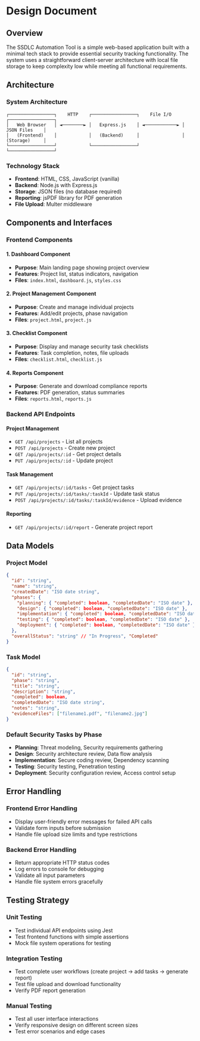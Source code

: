 # Design Document

## Overview

The SSDLC Automation Tool is a simple web-based application built with a minimal tech stack to provide essential security tracking functionality. The system uses a straightforward client-server architecture with local file storage to keep complexity low while meeting all functional requirements.

## Architecture

### System Architecture
```
┌─────────────────┐    HTTP    ┌─────────────────┐    File I/O    ┌─────────────────┐
│   Web Browser   │ ◄────────► │   Express.js    │ ◄────────────► │   JSON Files    │
│   (Frontend)    │            │   (Backend)     │                │   (Storage)     │
└─────────────────┘            └─────────────────┘                └─────────────────┘
```

### Technology Stack
- **Frontend**: HTML, CSS, JavaScript (vanilla)
- **Backend**: Node.js with Express.js
- **Storage**: JSON files (no database required)
- **Reporting**: jsPDF library for PDF generation
- **File Upload**: Multer middleware

## Components and Interfaces

### Frontend Components

#### 1. Dashboard Component
- **Purpose**: Main landing page showing project overview
- **Features**: Project list, status indicators, navigation
- **Files**: `index.html`, `dashboard.js`, `styles.css`

#### 2. Project Management Component
- **Purpose**: Create and manage individual projects
- **Features**: Add/edit projects, phase navigation
- **Files**: `project.html`, `project.js`

#### 3. Checklist Component
- **Purpose**: Display and manage security task checklists
- **Features**: Task completion, notes, file uploads
- **Files**: `checklist.html`, `checklist.js`

#### 4. Reports Component
- **Purpose**: Generate and download compliance reports
- **Features**: PDF generation, status summaries
- **Files**: `reports.html`, `reports.js`

### Backend API Endpoints

#### Project Management
- `GET /api/projects` - List all projects
- `POST /api/projects` - Create new project
- `GET /api/projects/:id` - Get project details
- `PUT /api/projects/:id` - Update project

#### Task Management
- `GET /api/projects/:id/tasks` - Get project tasks
- `PUT /api/projects/:id/tasks/:taskId` - Update task status
- `POST /api/projects/:id/tasks/:taskId/evidence` - Upload evidence

#### Reporting
- `GET /api/projects/:id/report` - Generate project report

## Data Models

### Project Model
```json
{
  "id": "string",
  "name": "string",
  "createdDate": "ISO date string",
  "phases": {
    "planning": { "completed": boolean, "completedDate": "ISO date" },
    "design": { "completed": boolean, "completedDate": "ISO date" },
    "implementation": { "completed": boolean, "completedDate": "ISO date" },
    "testing": { "completed": boolean, "completedDate": "ISO date" },
    "deployment": { "completed": boolean, "completedDate": "ISO date" }
  },
  "overallStatus": "string" // "In Progress", "Completed"
}
```

### Task Model
```json
{
  "id": "string",
  "phase": "string",
  "title": "string",
  "description": "string",
  "completed": boolean,
  "completedDate": "ISO date string",
  "notes": "string",
  "evidenceFiles": ["filename1.pdf", "filename2.jpg"]
}
```

### Default Security Tasks by Phase
- **Planning**: Threat modeling, Security requirements gathering
- **Design**: Security architecture review, Data flow analysis
- **Implementation**: Secure coding review, Dependency scanning
- **Testing**: Security testing, Penetration testing
- **Deployment**: Security configuration review, Access control setup

## Error Handling

### Frontend Error Handling
- Display user-friendly error messages for failed API calls
- Validate form inputs before submission
- Handle file upload size limits and type restrictions

### Backend Error Handling
- Return appropriate HTTP status codes
- Log errors to console for debugging
- Validate all input parameters
- Handle file system errors gracefully

## Testing Strategy

### Unit Testing
- Test individual API endpoints using Jest
- Test frontend functions with simple assertions
- Mock file system operations for testing

### Integration Testing
- Test complete user workflows (create project → add tasks → generate report)
- Test file upload and download functionality
- Verify PDF report generation

### Manual Testing
- Test all user interface interactions
- Verify responsive design on different screen sizes
- Test error scenarios and edge cases